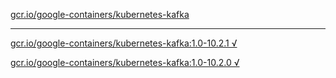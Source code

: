 [gcr.io/google-containers/kubernetes-kafka](https://hub.docker.com/r/anjia0532/kubernetes-kafka/tags/) 

----
[gcr.io/google-containers/kubernetes-kafka:1.0-10.2.1 √](https://hub.docker.com/r/anjia0532/kubernetes-kafka/tags/)

[gcr.io/google-containers/kubernetes-kafka:1.0-10.2.0 √](https://hub.docker.com/r/anjia0532/kubernetes-kafka/tags/)

